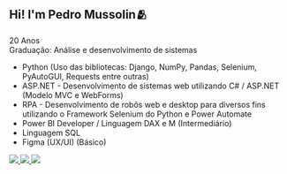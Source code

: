 ## Hi! I'm Pedro Mussolin🫂

20 Anos <br>
Graduação: Análise e desenvolvimento de sistemas 

- Python (Uso das bibliotecas: Django, NumPy, Pandas, Selenium, PyAutoGUI, Requests entre outras)
- ASP.NET - Desenvolvimento de sistemas web utilizando C# / ASP.NET (Modelo MVC e WebForms)
- RPA - Desenvolvimento de robôs web e desktop para diversos fins utilizando o Framework Selenium do Python e Power Automate
- Power BI Developer / Linguagem DAX e M (Intermediário)
- Linguagem SQL
- Figma (UX/UI) (Básico)

<div> 
  <a href="https://www.instagram.com/pedro.mussolin/" target="_blank"><img src="https://img.shields.io/badge/-Instagram-%23E4405F?style=for-the-badge&logo=instagram&logoColor=white" target="_blank"> </a>
  <a href = "mailto:phmayrestrabalho@gmail.com"><img src="https://img.shields.io/badge/-Gmail-%23333?style=for-the-badge&logo=gmail&logoColor=white" target="_blank"> </a>
  <a href="https://www.linkedin.com/in/pedromussolin/" target="_blank"><img src="https://img.shields.io/badge/-LinkedIn-%230077B5?style=for-the-badge&logo=linkedin&logoColor=white" target="_blank"></a>
</div>
 
